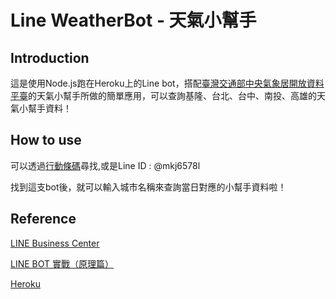 Line WeatherBot - 天氣小幫手
===============================


Introduction
-------------

這是使用Node.js跑在Heroku上的Line bot，搭配[臺灣交通部中央氣象居開放資料平臺](http://opendata.cwb.gov.tw/usages#)的天氣小幫手所做的簡單應用，可以查詢基隆、台北、台中、南投、高雄的天氣小幫手資料！

How to use
---------------

可以透過[行動條碼](http://qr-official.line.me/L/YnDs0imc1c.png)尋找,或是Line ID : @mkj6578l

找到這支bot後，就可以輸入城市名稱來查詢當日對應的小幫手資料啦！

Reference
-----------
[LINE Business Center](https://business.line.me/zh-hant/services/bot)

[LINE BOT 實戰（原理篇）](http://www.oxxostudio.tw/articles/201701/line-bot.html)

[Heroku](https://dashboard.heroku.com/)
